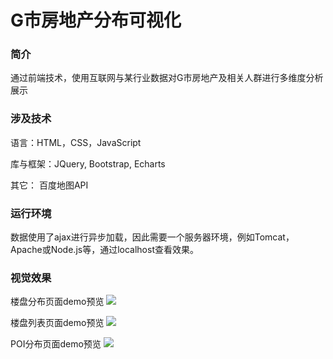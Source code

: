 # G市房地产分布可视化

### 简介
 通过前端技术，使用互联网与某行业数据对G市房地产及相关人群进行多维度分析展示

### 涉及技术

语言：HTML，CSS，JavaScript

库与框架：JQuery, Bootstrap, Echarts

其它： 百度地图API

### 运行环境

数据使用了ajax进行异步加载，因此需要一个服务器环境，例如Tomcat，Apache或Node.js等，通过localhost查看效果。 

### 视觉效果
楼盘分布页面demo预览
![](https://github.com/SunnySunMoon/premisesVisual/blob/master/pic/premiseDistribution.png)

楼盘列表页面demo预览
![](https://github.com/SunnySunMoon/premisesVisual/blob/master/pic/premiseList.png)

POI分布页面demo预览
![](https://github.com/SunnySunMoon/premisesVisual/blob/master/pic/poiDistribution.png)